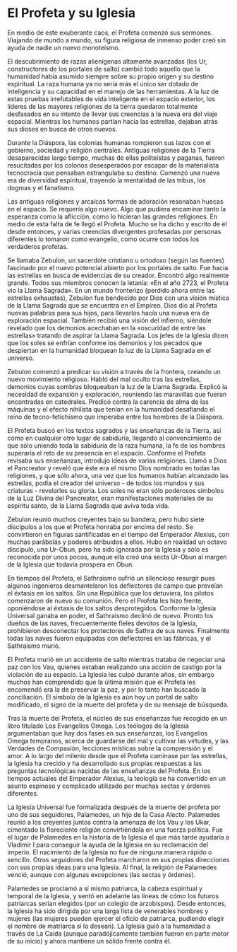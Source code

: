 # El Profeta y su Iglesia

En medio de este exuberante caos, el Profeta comenzó sus sermones. Viajando de mundo a mundo, su figura religiosa de inmenso poder creó sin ayuda de nadie un nuevo monoteísmo.

El descubrimiento de razas alienígenas altamente avanzadas (los Ur, constructores de los portales de salto) cambió todo aquello que la humanidad había asumido siempre sobre su propio origen y su destino espiritual. La raza humana ya no sería más el único ser dotado de inteligencia y su capacidad en el manejo de las herramientas. A la luz de estas pruebas irrefutables de vida inteligente en el espacio exterior, los líderes de las mayores religiones de la tierra quedaron totalmente desfasados en su intento de llevar sus creencias a la nueva era del viaje espacial. Mientras los humanos partían hacia las estrellas, dejaban atrás sus dioses en busca de otros nuevos.

Durante la Diáspora, las colonias humanas rompieron sus lazos con el gobierno, sociedad y religión centrales. Antiguas religiones de la Tierra desaparecidas largo tiempo, muchas de ellas politeístas y paganas, fueron resucitadas por los colonos desesperados por escapar de la materialista tecnocracia que pensaban estrangulaba su destino. Comenzó una nueva era de diversidad espiritual, trayendo la mentalidad de las tribus, los dogmas y el fanatismo.

Las antiguas religiones y arcaicas formas de adoración resonaban huecas en el espacio. Se requería algo nuevo. Algo que pudiera encaminar tanto la esperanza como la aflicción, como lo hicieran las grandes religiones. En medio de esta falta de fe llegó el Profeta. Mucho se ha dicho y escrito de él desde entonces, y varias creencias divergentes profesadas por personas diferentes lo tomaron como evangelio, como ocurre con todos los verdaderos profetas.

Se llamaba Zebulon, un sacerdote cristiano u ortodoxo (según las fuentes) fascinado por el nuevo potencial abierto por los portales de salto. Fue hacia las estrellas en busca de evidencias de su creador. Encontró algo realmente grande. Todos sus miembros conocen la letanía: «En el año 2723, el Profeta vio la Llama Sagrada». En un mundo fronterizo (perdido ahora entre las estrellas exhaustas), Zebulon fue bendecido por Dios con una visión mística de la Llama Sagrada que se encuentra en el Empíreo. Dios dio al Profeta nuevas palabras para sus hijos, para llevarlos hacía una nueva era de exploración espacial. También recibió una visión del infierno, siéndole revelado que los demonios acechaban en la «oscuridad de entre las estrellas» tratando de aspirar la Llama Sagrada. Los jefes de la Iglesia dicen que los soles se enfrían conforme los demonios y los pecados que despiertan en la humanidad bloquean la luz de la Llama Sagrada en el universo.

Zebulon comenzó a predicar su visión a través de la frontera, creando un nuevo movimiento religioso. Habló del mal oculto tras las estrellas, demonios cuyas sombras bloqueaban la luz de la Llama Sagrada. Explicó la necesidad de expansión y exploración, reuniendo las maravillas que fueran encontradas en catedrales. Predicó contra la carencia de alma de las máquinas y el efecto nihilista que tenían en la humanidad desafiando el reino de tecno-fetichismo que imperaba entre los hombres de la Diáspora.

El Profeta buscó en los textos sagrados y las enseñanzas de la Tierra, así como en cualquier otro lugar de sabiduría, llegando al convencimiento de que sólo uniendo toda la sabiduría de la raza humana, la fe de los hombres superaría el reto de su presencia en el espacio. Conforme el Profeta revisaba sus enseñanzas, introdujo ideas de varias religiones. Llamó a Dios el Pancreator y reveló que éste era el mismo Dios nombrado en todas las religiones, y que sólo ahora, una vez que los humanos habían alcanzado las estrellas, podía el creador del universo - de todos los mundos y sus criaturas - revelarles su gloria. Los soles no eran sólo poderosos símbolos de la Luz Divina del Pancreator, eran manifestaciones materiales de su espíritu santo, de la Llama Sagrada que aviva toda vida.

Zebulon reunió muchos creyentes bajo su bandera, pero hubo siete discípulos a los que el Profeta honraba por encima del resto. Se convirtieron en figuras santificadas en el tiempo del Emperador Alexius, con muchas parábolás y poderes atribuidos a ellos. Hubo en realidad un octavo discípulo, una Ur-Obun, pero ha sido ignorada por la Iglesia y sólo es reconocida por unos pocos, aunque ella creó una secta Ur-Obun al margen de la Iglesia que todavía prospera en Obun.

En tiempos del Profeta, el Sathraismo sufrió un silencioso resurgir pues algunos ingenieros desmantelaron los deflectores de campo que preveían el éxtasis en los saltos. Sin una República que los detuviera, los pilotos comenzaron de nuevo su comunión. Pero el Profeta les hizo frente, oponiéndose al éxtasis de los saltos desprotegidos. Conforme la Iglesia Universal ganaba en poder, el Sathraismo declinó de nuevo. Pronto los dueños de las naves, frecuentemente fieles devotos de la Iglesia, prohibieron desconectar los protectores de Sathra de sus naves. Finalmente todas las naves fueron equipadas con deflectores en las fábricas, y el Sathraismo murió.

El Profeta murió en un accidente de salto mientras trataba de negociar una paz con los Vau, quienes estaban realizando una acción de castigo por la violación de su espacio. La Iglesia les culpó durante años, sin embargo muchos han comprendido que la última misión que el Profeta les encomendó era la de preservar la paz, y por lo tanto han buscado la conciliación. El símbolo de la Iglesia es aún hoy un portal de salto modificado, el signo de la muerte del profeta y de su mensaje de búsqueda.

Tras la muerte del Profeta, el núcleo de sus enseñanzas fue recogido en un libro titulado Los Evangelios Omega. Los teólogos de la Iglesia argumentaban que hay dos fases en sus enseñanzas, los Evangelios Omega tempranos, acerca de guardarse del mal y cultivar las virtudes, y las Verdades de Compasión, lecciones místicas sobre la comprensión y el amor. A lo largo del milenio desde que el Profeta caminase por las estrellas, la Iglesia ha crecido y ha desarrollado sus propias respuestas a las preguntas tecnológicas nacidas de las enseñanzas del Profeta. En los tiempos actuales del Emperador Alexius, la teología se ha convertido en un asunto espinoso y complicado utilizado por muchas sectas y órdenes diferentes.

La Iglesia Universal fue formalizada después de la muerte del profeta por uno de sus seguidores, Palamedes, un hijo de la Casa Alecto. Palamedes reunió a los creyentes juntos contra la amenaza de los Vau y los Ukar, cimentado la floreciente religión convirtiéndola en una fuerza política. Fue el lugar de Palamedes en la historia de la Iglesia el que más tarde ayudaría a Vladimir I para conseguir la ayuda de la Iglesia en su reclamación del imperio. El nacimiento de la Iglesia no fue de ninguna manera rápido o sencillo. Otros seguidores del Profeta marcharon en sus propias direcciones con sus propias ideas para una Iglesia. Al final, la religión de Palamedes venció, aunque con algunas excepciones (las sectas y órdenes).

Palamedes se proclamó a sí mismo patriarca, la cabeza espiritual y temporal de la Iglesia, y sentó en adelante las líneas de cómo los futuros patriarcas serían elegidos (por un colegio de arzobispos). Desde entonces, la Iglesia ha sido dirigida por una larga lista de venerables hombres y mujeres (las mujeres pueden ejercer el oficio de patriarca, pudiendo elegir el nombre de matriarca si lo desean). La Iglesia guió a la humanidad a través de La Caída (aunque paradójicamente también fueron en parte motor de su inicio) y ahora mantiene un sólido frente contra él.
